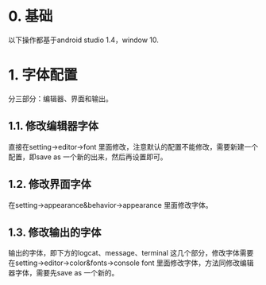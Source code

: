 # 0. 基础
  以下操作都基于android studio 1.4，window 10.
  
# 1. 字体配置
分三部分：编辑器、界面和输出。
## 1.1. 修改编辑器字体
  直接在setting->editor->font 里面修改，注意默认的配置不能修改，需要新建一个配置，即save as 一个新的出来，然后再设置即可。
  
## 1.2. 修改界面字体
  在setting->appearance&behavior->appearance 里面修改字体。
  
## 1.3. 修改输出的字体
  输出的字体，即下方的logcat、message、terminal 这几个部分，修改字体需要在setting->editor->color&fonts->console font 里面修改字体，方法同修改编辑器字体，需要先save as 一个新的。
  
